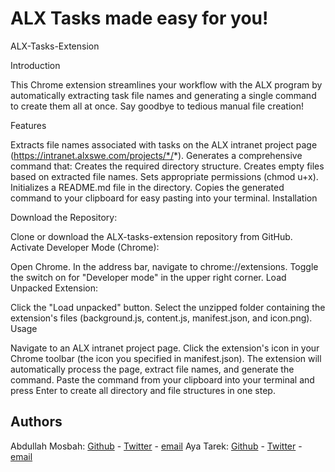 # ALX Tasks made easy for you!
ALX-Tasks-Extension

Introduction

This Chrome extension streamlines your workflow with the ALX program by automatically extracting task file names and generating a single command to create them all at once. Say goodbye to tedious manual file creation!

Features

Extracts file names associated with tasks on the ALX intranet project page (https://intranet.alxswe.com/projects/*/*).
Generates a comprehensive command that:
Creates the required directory structure.
Creates empty files based on extracted file names.
Sets appropriate permissions (chmod u+x).
Initializes a README.md file in the directory.
Copies the generated command to your clipboard for easy pasting into your terminal.
Installation

Download the Repository:

Clone or download the ALX-tasks-extension repository from GitHub.
Activate Developer Mode (Chrome):

Open Chrome.
In the address bar, navigate to chrome://extensions.
Toggle the switch on for "Developer mode" in the upper right corner.
Load Unpacked Extension:

Click the "Load unpacked" button.
Select the unzipped folder containing the extension's files (background.js, content.js, manifest.json, and icon.png).
Usage

Navigate to an ALX intranet project page.
Click the extension's icon in your Chrome toolbar (the icon you specified in manifest.json).
The extension will automatically process the page, extract file names, and generate the command.
Paste the command from your clipboard into your terminal and press Enter to create all directory and file structures in one step.

## Authors
Abdullah Mosbah: [Github](https://github.com/ddedo2468) - [Twitter](https://twitter.com/abdullahxorca) - [email](abdallahmosbah25@gmail.com)
Aya Tarek: [Github](https://github.com/AyaTarek95) - [Twitter](https://twitter.com/ayatarek0000) - [email](aya.tarek213@icloud.com)
